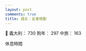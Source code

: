 ```yaml
---
layout: post
comments: true
title: 週五：妥善規劃
---
```


:japanese_ogre: 義大利： 730 狗年： 297 中旅： 163


休息時間
